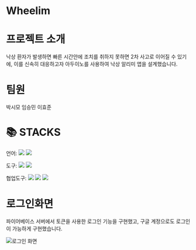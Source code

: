 # Wheelim
# 프로젝트 소개
낙상 환자가 발생하면 빠른 시간안에 조치를 취하지 못하면 2차 사고로 이어질 수 있기에, 이를 신속히 대응하고자 아두이노를 사용하여 낙상 알리미 앱을 설계했습니다. <br>
# 팀원
박시모 임승민 이효준
<h1>📚 STACKS</h1>

언어: <img src="https://img.shields.io/badge/Kotlin-7F52FF?style=for-the-badge&logo=kotlin&logoColor=white">
<img src="https://img.shields.io/badge/C-00599C?style=for-the-badge&logo=c&logoColor=white">
<br>

도구: <img src="https://img.shields.io/badge/AndroidStudio-3DDC84?style=for-the-badge&logo=androidstudio&logoColor=black">
<img src="https://img.shields.io/badge/arduino-00878F?style=for-the-badge&logo=arduino&logoColor=black">
<br>

협업도구: <img src="https://img.shields.io/badge/Discord-5865F2?style=for-the-badge&logo=discord&logoColor=black"> 
<img src="https://img.shields.io/badge/Figma-F24E1E?style=for-the-badge&logo=figma&logoColor=black"> 
<img src="https://img.shields.io/badge/Github-181717?style=for-the-badge&logo=github&logoColor=black">
<br>

# 로그인화면
파이어베이스 서버에서 토큰을 사용한 로그인 기능을 구현했고, 구글 계정으로도 로그인이 가능하게 구현했습니다. <br>

![로그인 화면](https://github.com/user-attachments/assets/270f461e-f818-4d81-8405-95687b8d226d)

